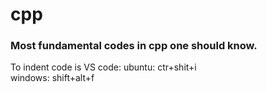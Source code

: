 # cpp
### Most fundamental codes in cpp one should know.

To indent code is VS code:
    ubuntu: ctr+shit+i  
    windows: shift+alt+f